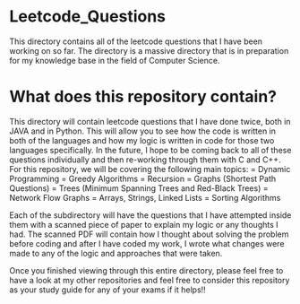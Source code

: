 # Leetcode_Questions
This directory contains all of the leetcode questions that I have been working on so far. The directory is a massive directory that is in preparation for my knowledge base in the field of Computer Science. 

# What does this repository contain? 
This directory will contain leetcode questions that I have done twice, both in JAVA and in Python. This will allow you to see how the code is written in both of the languages and how my logic is written in code for those two languages specifically. In the future, I hope to be coming back to all of these questions individually and then re-working through them with C and C++. For this repository, we will be covering the following main topics: 
= Dynamic Programming
= Greedy Algorithms 
= Recursion 
= Graphs (Shortest Path Questions)
= Trees (Minimum Spanning Trees and Red-Black Trees)
= Network Flow Graphs 
= Arrays, Strings, Linked Lists 
= Sorting Algorithms 

Each of the subdirectory will have the questions that I have attempted inside them with a scanned piece of paper to explain my logic or any thoughts I had. The scanned PDF will contain how I thought about solving the problem before coding and after I have coded my work, I wrote what changes were made to any of the logic and approaches that were taken. 

Once you finished viewing through this entire directory, please feel free to have a look at my other repositories and feel free to consider this repository as your study guide for any of your exams if it helps!! 
